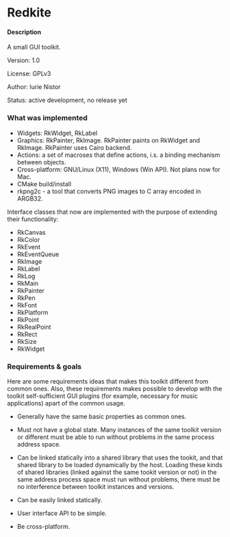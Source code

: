 # Redkite

#### Description

A small GUI toolkit.

Version: 1.0

License: GPLv3

Author: Iurie Nistor

Status: active development, no release yet

### What was implemented

* Widgets: RkWidget, RkLabel
* Graphics: RkPainter, RkImage. RkPainter paints on RkWidget and RkImage.
  RkPainter uses Cairo backend.
* Actions: a set of macroses that define actions, i.s. a binding mechanism between objects.
* Cross-platform: GNU/Linux (X11), Windows (Win API). Not plans now for Mac.
* CMake build/install
* rkpng2c - a tool that converts PNG images to C array encoded in ARGB32.

Interface classes that now are implemented with the purpose of extending their functionality:

* RkCanvas
* RkColor
* RkEvent
* RkEventQueue
* RkImage
* RkLabel
* RkLog
* RkMain
* RkPainter
* RkPen
* RkFont
* RkPlatform
* RkPoint
* RkRealPoint
* RkRect
* RkSize
* RkWidget

### Requirements & goals

Here are some requirements ideas that makes this
toolkit different from common ones. Also, these requirements
makes possible to develop with the toolkit self-sufficient GUI
plugins (for example, necessary for music applications)
apart of the common usage.

* Generally have the same basic properties as common ones.

* Must not have a global state. Many instances
  of the same toolkit version or different must be able
  to run without problems in the same process address space.

* Can be linked statically into a shared library that uses the tookit,
  and that shared library to be loaded dynamically by the host.
  Loading these kinds of shared libraries (linked against the same
  tookit version or not) in the same address process space must run
  without problems, there must be no interference between
  toolkit instances and versions.

* Can be easily linked statically.

* User interface API to be simple.

* Be cross-platform.
